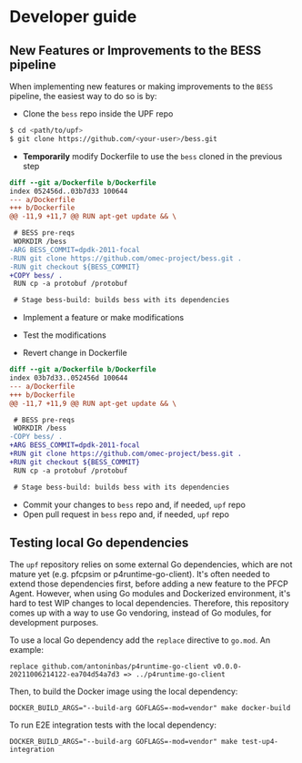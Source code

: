 <!--
SPDX-License-Identifier: Apache-2.0
Copyright 2022 Open Networking Foundation
-->
# Developer guide

## New Features or Improvements to the BESS pipeline

When implementing new features or making improvements to the `BESS` pipeline,
the easiest way to do so is by:

- Clone the `bess` repo inside the UPF repo
```bash
$ cd <path/to/upf>
$ git clone https://github.com/<your-user>/bess.git
```

- **Temporarily** modify Dockerfile to use the `bess` cloned in the previous
step
```diff
diff --git a/Dockerfile b/Dockerfile
index 052456d..03b7d33 100644
--- a/Dockerfile
+++ b/Dockerfile
@@ -11,9 +11,7 @@ RUN apt-get update && \

 # BESS pre-reqs
 WORKDIR /bess
-ARG BESS_COMMIT=dpdk-2011-focal
-RUN git clone https://github.com/omec-project/bess.git .
-RUN git checkout ${BESS_COMMIT}
+COPY bess/ .
 RUN cp -a protobuf /protobuf

 # Stage bess-build: builds bess with its dependencies
```

- Implement a feature or make modifications

- Test the modifications

- Revert change in Dockerfile
```diff
diff --git a/Dockerfile b/Dockerfile
index 03b7d33..052456d 100644
--- a/Dockerfile
+++ b/Dockerfile
@@ -11,7 +11,9 @@ RUN apt-get update && \

 # BESS pre-reqs
 WORKDIR /bess
-COPY bess/ .
+ARG BESS_COMMIT=dpdk-2011-focal
+RUN git clone https://github.com/omec-project/bess.git .
+RUN git checkout ${BESS_COMMIT}
 RUN cp -a protobuf /protobuf

 # Stage bess-build: builds bess with its dependencies
```

- Commit your changes to `bess` repo and, if needed, `upf` repo
- Open pull request in `bess` repo and, if needed, `upf` repo


## Testing local Go dependencies

The `upf` repository relies on some external Go dependencies, which are not mature yet (e.g. pfcpsim or p4runtime-go-client).
It's often needed to extend those dependencies first, before adding a new feature to the PFCP Agent. However, when using Go modules and Dockerized environment,
it's hard to test WIP changes to local dependencies. Therefore, this repository comes up with a way to use Go vendoring, instead of Go modules, for development purposes.

To use a local Go dependency add the `replace` directive to `go.mod`. An example:

```
replace github.com/antoninbas/p4runtime-go-client v0.0.0-20211006214122-ea704d54a7d3 => ../p4runtime-go-client
```

Then, to build the Docker image using the local dependency:

```
DOCKER_BUILD_ARGS="--build-arg GOFLAGS=-mod=vendor" make docker-build
```

To run E2E integration tests with the local dependency:

```
DOCKER_BUILD_ARGS="--build-arg GOFLAGS=-mod=vendor" make test-up4-integration
```
